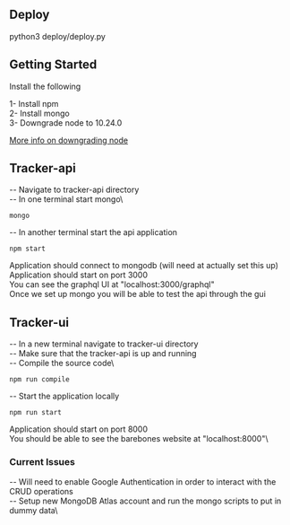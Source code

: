 ## Deploy

python3 deploy/deploy.py


## Getting Started

Install the following

1- Install npm\
2- Install mongo\
3- Downgrade node to 10.24.0

[More info on downgrading node](https://stackoverflow.com/questions/47008159/how-to-downgrade-node-version)

## Tracker-api

-- Navigate to tracker-api directory\
-- In one terminal start mongo\

```console
mongo
```

-- In another terminal start the api application

```console
npm start
```

Application should connect to mongodb (will need at actually set this up)\
Application should start on port 3000\
You can see the graphql UI at "localhost:3000/graphql"\
Once we set up mongo you will be able to test the api through the gui

## Tracker-ui

-- In a new terminal navigate to tracker-ui directory\
-- Make sure that the tracker-api is up and running\
-- Compile the source code\

```console
npm run compile
```

-- Start the application locally

```console
npm run start
```

Application should start on port 8000\
You should be able to see the barebones website at "localhost:8000"\

### Current Issues

-- Will need to enable Google Authentication in order to interact with the CRUD operations\
-- Setup new MongoDB Atlas account and run the mongo scripts to put in dummy data\
